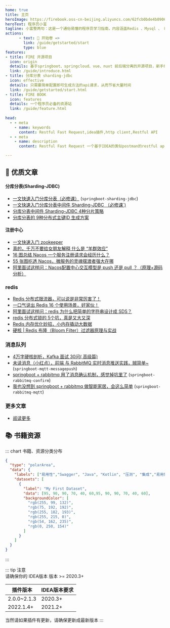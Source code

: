 ```yaml
---
home: true 
title: 主页
heroImage: https://firebook.oss-cn-beijing.aliyuncs.com/62fcb0bde4b09067d4d31dfb.png
heroText: 程序员小富
tagline: 小富整两句：这是一个通俗易懂的程序员学习指南，内容涵盖Redis 、Mysql 、 Rabbitmq 、ES 、MongoDB、sharding-jdbc 分库分表、zookeeper 、web人脸识别 、实时消息推送 、SQL优化、注册中心 、数据脱敏 等互联网主流技术😄
actions:
      - text: 🚀 开始卷 =>
        link: /guide/getstarted/start
        type: blue
features:
- title: FIRE 开源项目
  icon: origin
  details: 基于springboot、springcloud、vue、nuxt 前后端分离的开源项目，新手练手刚刚好 
  link: /guide/introduce.html
- title: 分库分表 sharding-jdbc
  icon: effective
  details: 只需要简单配置即可生成方法的api请求，从而节省大量时间
  link: /guide/getstarted/start.html
- title: FIRE BOOK
  icon: features
  details: 一个程序员必备的资源站
  link: /guide/feature.html
  
head:
  - - meta
    - name: keywords
      content: Restful Fast Request,idea插件,http client,Restful API
  - - meta
    - name: description
      content: Restful Fast Request 一个基于IDEA的类似postman的restful api工具包插件,可以根据已有的方法帮助您快速生成url和params,一个API调试工具+API管理工具,支持springmvc、springboot、java-rs

---
```


## 🎁 优质文章

#### 分库分表(Sharding-JDBC)

- [一文快速入门分库分表（必修课）](https://mp.weixin.qq.com/s/rYG58KS9kHDDOMajKT9y5Q)  (`springboot-sharding-jdbc`)
- [一文快速入门分库分表中间件 Sharding-JDBC （必修课`)](https://mp.weixin.qq.com/s/M8yA6CsHMnBAIelc4JMk2Q)
- [分库分表中间件 Sharding-JDBC 4种分片策略](https://mp.weixin.qq.com/s/AUvcsschhqrhKopM5-XeMA)
- [分库分表的 9种分布式主键ID 生成方案](https://mp.weixin.qq.com/s/x1gVtnKh2OEAzSwv0sFDxg)

#### 注册中心

- [一文快速入门 zookeeper](https://mp.weixin.qq.com/s/FdG5jd3zEh6ug3vbE-zhLg)
- [真的，千万不要给女朋友解释 什么是 “羊群效应”](https://mp.weixin.qq.com/s/PiypKum7ahQbugIV37PZxw)
- [16 图总结 Nacos 一个服务注册请求会经历什么？](https://mp.weixin.qq.com/s/AX74Fu4b0s4DevyR7JgV0A)
- [55 张图吃透 Nacos，微服务的灵魂摆渡者强大在哪](https://mp.weixin.qq.com/s/ovlRj75jeR13VUsHKIiNvA)
- [阿里面试这样问：Nacos配置中心交互模型是 push 还是 pull ？（原理+源码分析）](https://mp.weixin.qq.com/s/94ftESkDoZI9gAGflLiGwg)

### redis

- [Redis 分布式限流器，可以说是非常厉害了！](https://mp.weixin.qq.com/s/kyFAWH3mVNJvurQDt4vchA)
- [一口气说出 Redis 16 个使用场景，好家伙！](https://mp.weixin.qq.com/s/TqawgarywNwtCKRt_TdKWA)
- [阿里面试这样问：redis 为什么把简单的字符串设计成 SDS？](https://mp.weixin.qq.com/s/_rMBe4TJZV3IerTlejimYw)
- [redis 分布式锁的 5个坑，真是又大又深](https://mp.weixin.qq.com/s/lvbZamr4_t2GKDiuEWi_IQ)
- [Redis 内存优化妙招，小内存撬动大数据](https://mp.weixin.qq.com/s/HrkFuhcaTkfd39_0a7EGcg)
- [硬核 | Redis 布隆（Bloom Filter）过滤器原理与实战](https://mp.weixin.qq.com/s/0tpiecFnbcJ6TgeuTrbX8w)

### 消息队列

- [4万字硬核剖析，Kafka 面试 30问( 高级篇)](https://mp.weixin.qq.com/s/rRypyd-ipelJAgB9WNv_dA)
- [未读消息（小红点），前端 与 RabbitMQ 实时消息推送实践，贼简单~](https://mp.weixin.qq.com/s/U-fUGr9i1MVa4PoVyiDFCg)
  (`springboot-mqtt-messagepush`)
- [springboot + rabbitmq 用了消息确认机制，感觉掉坑里了](https://mp.weixin.qq.com/s/me1bfFwzQDAn7EDOgoR65g)
  (`springboot-rabbitmq-confirm`)
- [我也没想到 springboot + rabbitmq 做智能家居，会这么简单](https://mp.weixin.qq.com/s/udFE6k9pPetIWsa6KeErrA) (`springboot-rabbitmq-mqtt`)

### 更多文章

- [阅读更多](https://mp.weixin.qq.com/s/rRypyd-ipelJAgB9WNv_dA)

## 📚 书籍资源 


::: chart 书籍、资源分类分布

```json
{
  "type": "polarArea",
  "data": {
    "labels": ["易用性","Swagger", "Java", "Kotlin", "压测", "集成","易用性1","Swagger1", "Java1", "Kotlin1", "压测1", "集成1"],
    "datasets": [
      {
        "label": "My First Dataset",
        "data": [95, 90, 90, 70, 40, 60,95, 90, 90, 70, 40, 60],
        "backgroundColor": [
          "rgb(255, 99, 132)",
          "rgb(75, 192, 192)",
          "rgb(255, 182, 193)",
          "rgb(255, 215, 0)",
          "rgb(54, 162, 235)",
          "rgb(0, 250, 154)"
        ]
      }
    ]
  }
}
```

:::


::: tip 注意  
请确保你的 IDEA版本 版本 >= 2020.3+

插件版本       | IDEA版本要求
------------- | -------------
2.0.0~2.1.3   | 2020.3+
2022.1.4+     | 2021.2+

当然请如果插件有更新，请确保更新成最新版本
:::